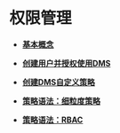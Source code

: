 # 权限管理<a name="ZH-CN_TOPIC_0171717050"></a>

-   **[基本概念](基本概念.md)**  

-   **[创建用户并授权使用DMS](创建用户并授权使用DMS.md)**  

-   **[创建DMS自定义策略](创建DMS自定义策略.md)**  

-   **[策略语法：细粒度策略](策略语法-细粒度策略.md)**  

-   **[策略语法：RBAC](策略语法-RBAC.md)**  


